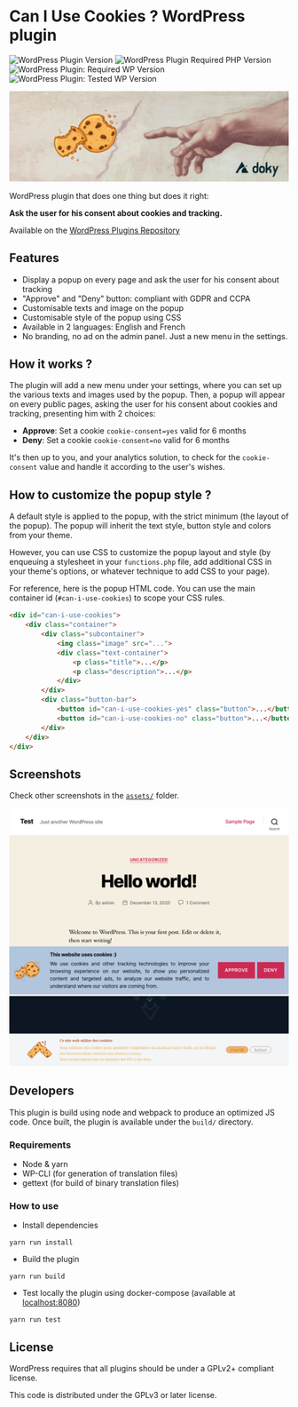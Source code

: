 # Can I Use Cookies ? WordPress plugin
![WordPress Plugin Version](https://img.shields.io/wordpress/plugin/v/can-i-use-cookies?label=can-i-use-cookies&style=flat-square)
![WordPress Plugin Required PHP Version](https://img.shields.io/wordpress/plugin/required-php/can-i-use-cookies?style=flat-square)
![WordPress Plugin: Required WP Version](https://img.shields.io/wordpress/plugin/wp-version/can-i-use-cookies?style=flat-square)
![WordPress Plugin: Tested WP Version](https://img.shields.io/wordpress/plugin/tested/can-i-use-cookies?style=flat-square)

![Can I Use Cookies ?](./assets/banner-1544x500.jpg)

WordPress plugin that does one thing but does it right:

**Ask the user for his consent about cookies and tracking.**

Available on the [WordPress Plugins Repository](https://wordpress.org/plugins/can-i-use-cookies)

## Features

- Display a popup on every page and ask the user for his consent about tracking
- "Approve" and "Deny" button: compliant with GDPR and CCPA
- Customisable texts and image on the popup  
- Customisable style of the popup using CSS
- Available in 2 languages: English and French
- No branding, no ad on the admin panel. Just a new menu in the settings.

## How it works ?

The plugin will add a new menu under your settings, where you can set up the various texts and images used by the popup.
Then, a popup will appear on every public pages, asking the user for his consent about cookies and tracking, presenting him with 2 choices:

- **Approve**: Set a cookie `cookie-consent=yes` valid for 6 months
- **Deny**: Set a cookie `cookie-consent=no` valid for 6 months

It's then up to you, and your analytics solution, to check for the `cookie-consent` value and handle it according to the user's wishes.

## How to customize the popup style ?

A default style is applied to the popup, with the strict minimum (the layout of the popup).
The popup will inherit the text style, button style and colors from your theme.

However, you can use CSS to customize the popup layout and style
(by enqueuing a stylesheet in your `functions.php` file, add additional CSS in your theme's options,
or whatever technique to add CSS to your page).

For reference, here is the popup HTML code. You can use the main container id (`#can-i-use-cookies`)
to scope your CSS rules.

```html
<div id="can-i-use-cookies">
    <div class="container">
        <div class="subcontainer">
            <img class="image" src="...">
            <div class="text-container">
                <p class="title">...</p>
                <p class="description">...</p>
            </div>
        </div>
        <div class="button-bar">
            <button id="can-i-use-cookies-yes" class="button">...</button>
            <button id="can-i-use-cookies-no" class="button">...</button>
        </div>
    </div>
</div>
```

## Screenshots

Check other screenshots in the [`assets/`](./assets) folder.

![Screenshot 1](./assets/screenshot-2.png)
![Screenshot 2](./assets/screenshot-6.png)

## Developers

This plugin is build using node and webpack to produce an optimized JS code. Once built, the plugin
is available under the `build/` directory.

### Requirements

- Node & yarn
- WP-CLI (for generation of translation files)
- gettext (for build of binary translation files)
  
### How to use

- Install dependencies
```shell
yarn run install
```

- Build the plugin
```shell
yarn run build
```

- Test locally the plugin using docker-compose (available at [localhost:8080](http://localhost:8080))
```shell
yarn run test
```

## License

WordPress requires that all plugins should be under a GPLv2+ compliant license.

This code is distributed under the GPLv3 or later license.
